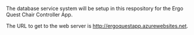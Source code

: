The database service system will be setup in this respository for the Ergo Quest Chair Controller App.

The URL to get to the web server is http://ergoquestapp.azurewebsites.net.

